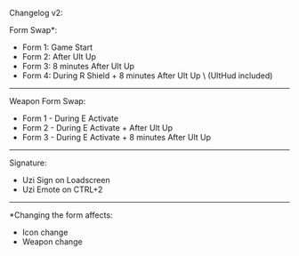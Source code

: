 Changelog v2:

Form Swap*:

- Form 1: Game Start
- Form 2: After Ult Up
- Form 3: 8 minutes After Ult Up
- Form 4: During R Shield + 8 minutes After Ult Up \ (UltHud included)
___________________________________________________

Weapon Form Swap:

- Form 1 - During E Activate
- Form 2 - During E Activate + After Ult Up
- Form 3 - During E Activate + 8 minutes After Ult Up
___________________________________________________

Signature:
- Uzi Sign on Loadscreen
- Uzi Emote on CTRL+2
___________________________________________________

*Changing the form affects:
- Icon change
- Weapon change
